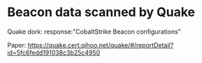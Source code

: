 # Beacon data scanned by Quake

Quake dork: response:"CobaltStrike Beacon configurations"

Paper: https://quake.cert.qihoo.net/quake/#/reportDetail?id=5fc6fedd191038c3b25c4950
